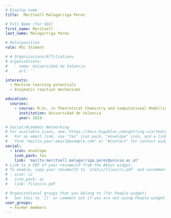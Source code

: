 ```yaml
---
# Display name
title:  Meritxell Malagarriga Perez

# Full Name (for SEO)
first_name: Meritxell
last_name: Malagarriga Perez

# Role/position
role: MSc Student

# # Organizations/Affiliations
# organizations:
#   - name: Universidad de Valencia
#     url: ''

interests:
  - Machine learning potentials
  - Enzymatic reaction mechanisms

education:
  courses:
    - course: M.Sc. in Theoretical Chemistry and Computational Modelling
      institution: Universidad de Valencia
      year: 2024

# Social/Academic Networking
# For available icons, see: https://docs.hugoblox.com/getting-started/page-builder/#icons
#   For an email link, use "fas" icon pack, "envelope" icon, and a link in the
#   form "mailto:your-email@example.com" or "#contact" for contact widget.
social:
  - icon: envelope
    icon_pack: fas
    link: 'mailto:meritxell.malagarriga.perez@univie.ac.at'
# Link to a PDF of your resume/CV from the About widget.
# To enable, copy your resume/CV to `static/files/cv.pdf` and uncomment the lines below.
# - icon: cv
#   icon_pack: ai
#   link: files/cv.pdf

# Organizational groups that you belong to (for People widget)
#   Set this to `[]` or comment out if you are not using People widget.
user_groups:
  - Former members
---
```

